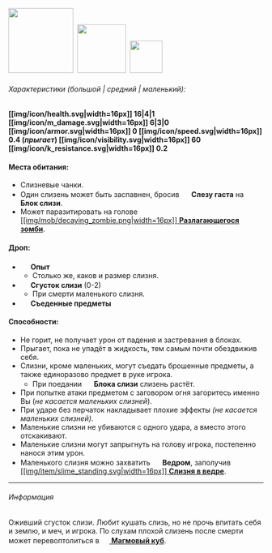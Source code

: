 <img src="https://gamepedia.cursecdn.com/minecraft_gamepedia/3/38/Slime.png" width="128"> 
<img src="https://gamepedia.cursecdn.com/minecraft_gamepedia/3/38/Slime.png" width="96"> 
<img src="https://gamepedia.cursecdn.com/minecraft_gamepedia/3/38/Slime.png" width="64"> 

###### Характеристики (*большой | средний | маленький*):
**[[img/icon/health.svg|width=16px]] 16|4|1
[[img/icon/m_damage.svg|width=16px]] 6|3|0
[[img/icon/armor.svg|width=16px]] 0
[[img/icon/speed.svg|width=16px]] 0.4 (*прыгает*)
[[img/icon/visibility.svg|width=16px]] 60
[[img/icon/k_resistance.svg|width=16px]] 0.2**

#### Места обитания:
- Слизневые чанки.
- Один слизень может быть заспавнен, бросив <img src="https://gamepedia.cursecdn.com/minecraft_gamepedia/c/c5/Ghast_Tear_JE2_BE2.png" width="16"> **Слезу гаста** на <img src="https://gamepedia.cursecdn.com/minecraft_gamepedia/b/bb/Slime_Block_JE2_BE3.png" width="16"> **Блок слизи**.
- Может паразитировать на голове [[[img/mob/decaying_zombie.png|width=16px]] **Разлагающегося зомби**](https://github.com/SoSeDiK-Universe/Wiki/wiki/Разлагающийся-зомби).

#### Дроп:
- <img src="https://gamepedia.cursecdn.com/minecraft_gamepedia/3/38/Experience_Orb.gif" width="16"> **Опыт**
  - Столько же, каков и размер слизня.
- <img src="https://gamepedia.cursecdn.com/minecraft_gamepedia/d/d0/Slimeball_JE2_BE2.png" width="16"> **Сгусток слизи** (0-2)
  - При смерти маленького слизня.
- <img src="https://gamepedia.cursecdn.com/minecraft_gamepedia/b/bb/Slime_Block_JE2_BE3.png" width="16"> **Съеденные предметы**

#### Способности:
- Не горит, не получает урон от падения и застревания в блоках.
- Прыгает, пока не упадёт в жидкость, тем самым почти обездвижив себя.
- Слизни, кроме маленьких, могут съедать брошенные предметы, а также единоразово предмет в руке игрока.
  - При поедании <img src="https://gamepedia.cursecdn.com/minecraft_gamepedia/b/bb/Slime_Block_JE2_BE3.png" width="16"> **Блока слизи** слизень растёт.
- При попытке атаки предметом с заговором огня загоритесь именно Вы (*не касается маленьких слизней*).
- При ударе без перчаток накладывает плохие эффекты *(не касается маленьких слизней)*.
- Маленькие слизни не убиваются с одного удара, а вместо этого отскакивают.
- Маленькие слизни могут запрыгнуть на голову игрока, постепенно нанося этим урон.
- Маленького слизня можно захватить <img src="https://gamepedia.cursecdn.com/minecraft_gamepedia/f/fc/Bucket_JE2_BE2.png" width="16"> **Ведром**, заполучив [[[img/item/slime_standing.svg|width=16px]] **Слизня в ведре**](https://github.com/SoSeDiK-Universe/Wiki/wiki/Слизень-в-ведре).

___
###### Информация
Оживший сгусток слизи. Любит кушать слизь, но не прочь впитать себя и землю, и меч, и игрока. По слухам плохой слизень после смерти может перевоптолиться в [<img src="https://gamepedia.cursecdn.com/minecraft_gamepedia/e/ed/Magma_Cube.png" width="16"> **Магмовый куб**](https://github.com/SoSeDiK-Universe/Wiki/wiki/Магмовый-куб).